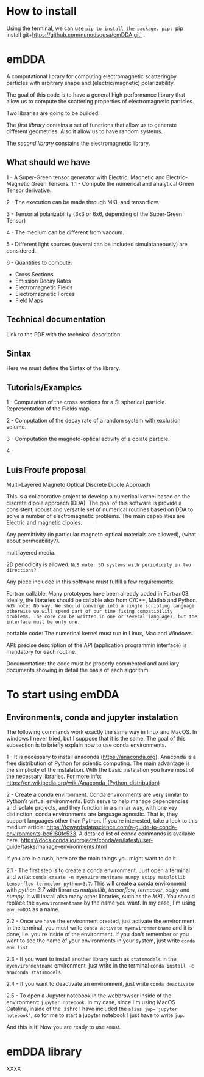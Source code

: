 # How to install

Using the terminal, we can use `pip to install the package. pip: `pip install git+https://github.com/nunodsousa/emDDA.git` . 


# emDDA

A computational library for computing electromagnetic scatteringby particles with arbitrary shape and (electric/magnetic) polarizability.

The goal of this code is to have a general high performance library that allow us to compute the scattering properties of electromagnetic particles.

Two libraries are going to be builded. 

The *first library* contains a set of functions that allow us to generate different geometries. Also it allow us to have random systems.

The *second library* constains the electromagnetic library.

## What should we have

1 - A Super-Green tensor generator with Electric, Magnetic and Electric-Magnetic Green Tensors.
1.1 - Compute the numerical and analytical Green Tensor derivative.

2 - The execution can be made through MKL and tensorflow.

3 - Tensorial polarizability (3x3 or 6x6, depending of the Super-Green Tensor)

4 - The medium can be different from vaccum.

5 - Different light sources (several can be included simulataneously) are considered.

6 - Quantities to compute:
  - Cross Sections
  - Emission Decay Rates
  - Electromagnetic Fields
  - Electromagnetic Forces
  - Field Maps
  
## Technical documentation

Link to the PDF with the technical description. 

## Sintax

Here we must define the Sintax of the library.

## Tutorials/Examples

1 - Computation of the cross sections for a Si spherical particle. Representation of the Fields map.

2 - Computation of the decay rate of a random system with exclusion volume.

3 - Computation the magneto-optical activity of a oblate particle.

4 - 

## Luis Froufe proposal

Multi-Layered Magneto Optical Discrete Dipole Approach

This is a collaborative project to develop a numerical kernel based on the discrete dipole approach  (DDA). The goal of this software is provide a consistent, robust and versatile set of numerical routines based on DDA to solve a number of electromagnetic problems. The main capabilities are Electric and magnetic dipoles.

Any permittivity (in particular magneto-optical materials are allowed), (what about permeability?).

multilayered media.

2D periodicity is allowed. ``` NdS note: 3D systems with periodicity in two directions? ```

Any piece included in this software must fulfill a few requirements:

Fortran callable: Many prototypes have been already coded in Fortran03. Ideally, the libraries should be callable also from  C/C++, Matlab and Python. ``` NdS note: No way. We should converge into a single scripting language otherwise we will spend part of our time fixing compatibility problems. The core can be written in one or several languages, but the interface must be only one.```

portable code: The numerical kernel must run in Linux, Mac and Windows.

API: precise description of the API (application programmin interface) is mandatory for each routine.

Documentation: the code must be properly commented and auxiliary documents showing in detail the basis of each algorithm.

# To start using emDDA

## Environments, conda and jupyter instalation
The following commands work exactly the same way in linux and MacOS. In windows I never tried, but I suppose that it is the same. The goal of this subsection is to briefly explain how to use conda environments.

1 - It is necessary to install anaconda (https://anaconda.org). Anaconda is a free distribution of Python for scientic computing. The main advantage is the simplicity of the instalation. With the basic instalation you have most of the necessary libraries. For more info: https://en.wikipedia.org/wiki/Anaconda_(Python_distribution)

2 - Create a conda environment. Conda environments are very similar to Python’s virtual environments. Both serve to help manage dependencies and isolate projects, and they function in a similar way, with one key distinction: conda environments are language agnostic. That is, they support languages other than Python. If you're interested, take a look to this medium article: https://towardsdatascience.com/a-guide-to-conda-environments-bc6180fc533.
A detailed list of conda commands is available here.
https://docs.conda.io/projects/conda/en/latest/user-guide/tasks/manage-environments.html

If you are in a rush, here are the main things you might want to do it.

2.1 - The first step is to create a conda environment. Just open a terminal and write: `conda create -n myenvironmentname numpy scipy matplotlib tensorflow termcolor python=3.7`. This will create a conda environment with *python 3.7* with  libraries *matplotlib*, *tensorflow*, *termcolor*, *scipy* and *numpy*. It will install also many other libraries, such as the *MKL*. You should replace the `myenvironmentname` by the name you want. In my case, I'm using `env_emDDA` as a name.

2.2 - Once we have the environment created, just activate the environment. In the terminal, you must write `conda activate myenvironmentname` and it is done,  i.e. you're inside of the environment. If you don't remember or you want to see the name of your environments in your system, just write `conda env list`.

2.3 - If you want to install another library such as  `statsmodels` in the `myenvironmentname` environment, just write in the terminal `conda install -c anaconda statsmodels`.

2.4 - If you want to deactivate an environment, just write `conda deactivate`

2.5 - To open a Jupyter notebook in the webbrowser inside of the environment: `jupyter notebook`. In my case, since I'm using MacOS Catalina, inside of the .zshrc I have included the `alias jup='jupyter notebook'`, so for me to start a jupyter notebook I just have to write `jup`.

And this is it! Now you are ready to use `emDDA`.

# emDDA library

XXXX
